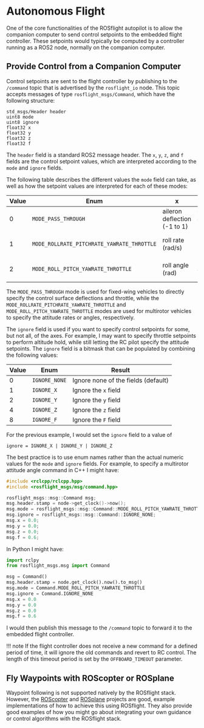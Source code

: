 # Autonomous Flight

One of the core functionalities of the ROSflight autopilot is to allow the companion computer to send control setpoints to the embedded flight controller. These setpoints would typically be computed by a controller running as a ROS2 node, normally on the companion computer.

## Provide Control from a Companion Computer

Control setpoints are sent to the flight controller by publishing to the `/command` topic that is advertised by the `rosflight_io` node. This topic accepts messages of type `rosflight_msgs/Command`, which have the following structure:

```
std_msgs/Header header
uint8 mode
uint8 ignore
float32 x
float32 y
float32 z
float32 f
```

The `header` field is a standard ROS2 message header. The `x`, `y`, `z`, and `f` fields are the control setpoint values, which are interpreted according to the `mode` and `ignore` fields.

The following table describes the different values the `mode` field can take, as well as how the setpoint values are interpreted for each of these modes:

| Value | Enum | x | y | z | F |
|-------|------|---|---|---|---|
| 0 | `MODE_PASS_THROUGH` | aileron deflection (-1 to 1) | elevator deflection (-1 to 1) | rudder deflection (-1 to 1) | throttle (0 to 1) |
| 1 | `MODE_ROLLRATE_PITCHRATE_YAWRATE_THROTTLE` | roll rate (rad/s) | pitch rate (rad/s) | yaw rate (rad/s) | throttle (0 to 1) |
| 2 | `MODE_ROLL_PITCH_YAWRATE_THROTTLE` | roll angle (rad) | pitch angle (rad) | yaw rate (rad/s) | throttle (0 to 1) |

The `MODE_PASS_THROUGH` mode is used for fixed-wing vehicles to directly specify the control surface deflections and throttle, while the `MODE_ROLLRATE_PITCHRATE_YAWRATE_THROTTLE` and `MODE_ROLL_PITCH_YAWRATE_THROTTLE` modes are used for multirotor vehicles to specify the attitude rates or angles, respectively.

The `ignore` field is used if you want to specify control setpoints for some, but not all, of the axes. For example, I may want to specify throttle setpoints to perform altitude hold, while still letting the RC pilot specify the attitude setpoints. The `ignore` field is a bitmask that can be populated by combining the following values:

| Value | Enum | Result |
|-------|------|--------|
| 0 | `IGNORE_NONE` | Ignore none of the fields (default) |
| 1 | `IGNORE_X` | Ignore the `x` field |
| 2 | `IGNORE_Y` | Ignore the `y` field |
| 4 | `IGNORE_Z` | Ignore the `z` field |
| 8 | `IGNORE_F` | Ignore the `F` field |

For the previous example, I would set the `ignore` field to a value of
```
ignore = IGNORE_X | IGNORE_Y | IGNORE_Z
```

The best practice is to use enum names rather than the actual numeric values for the `mode` and `ignore` fields. For example, to specify a multirotor attitude angle command in C++ I might have:
```cpp
#include <rclcpp/rclcpp.hpp>
#include <rosflight_msgs/msg/command.hpp>

rosflight_msgs::msg::Command msg;
msg.header.stamp = node->get_clock()->now();
msg.mode = rosflight_msgs::msg::Command::MODE_ROLL_PITCH_YAWRATE_THROTTLE;
msg.ignore = rosflight_msgs::msg::Command::IGNORE_NONE;
msg.x = 0.0;
msg.y = 0.0;
msg.z = 0.0;
msg.f = 0.6;
```

In Python I might have:
```python
import rclpy
from rosflight_msgs.msg import Command

msg = Command()
msg.header.stamp = node.get_clock().now().to_msg()
msg.mode = Command.MODE_ROLL_PITCH_YAWRATE_THROTTLE
msg.ignore = Command.IGNORE_NONE
msg.x = 0.0
msg.y = 0.0
msg.z = 0.0
msg.f = 0.6
```
I would then publish this message to the `/command` topic to forward it to the embedded flight controller.

!!! note
    If the flight controller does not receive a new command for a defined period of time, it will ignore the old commands and revert to RC control. The length of this timeout period is set by the `OFFBOARD_TIMEOUT` parameter.

## Fly Waypoints with ROScopter or ROSplane

Waypoint following is not supported natively by the ROSflight stack. However, the [ROScopter](../../roscopter/overview.md) and [ROSplane](../../rosplane/overview.md) projects are good, example implementations of how to achieve this using ROSflight. They also provide good examples of how you might go about integrating your own guidance or control algorithms with the ROSflight stack.
